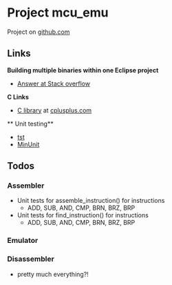 # Project mcu_emu
Project on [github.com](https://github.com/drollik/mcu_emu)


## Links

**Building multiple binaries within one Eclipse project**

- [Answer at Stack overflow](https://stackoverflow.com/questions/2424795/building-multiple-binaries-within-one-eclipse-project)

**C Links**
- [C library](https://cplusplus.com/reference/clibrary/) at [cplusplus.com](http://cplusplus.com)

** Unit testing**
- [tst](https://github.com/rdentato/tst/tree/main)
- [MinUnit](https://jera.com/techinfo/jtns/jtn002)

## Todos

### Assembler
- Unit tests for assemble_instruction() for instructions
    - ADD, SUB, AND, CMP, BRN, BRZ, BRP
- Unit tests for find_instruction() for instructions
    - ADD, SUB, AND, CMP, BRN, BRZ, BRP
  
### Emulator

### Disassembler
- pretty much everything?!